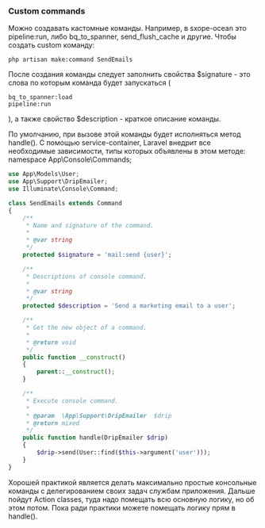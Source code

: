 ### Custom commands
Можно создавать кастомные команды. Например, в sxope-ocean это pipeline:run, либо bq_to_spanner, send_flush_cache и другие.
Чтобы создать custom команду:
```shell
php artisan make:command SendEmails
```

После создания команды следует заполнить свойства $signature - это слова по которым команда будет запускаться (
```shell
bq_to_spanner:load
pipeline:run
```
),
а также свойство $description - краткое описание команды.

По умолчанию, при вызове этой команды будет исполняться метод handle(). С помощью service-container, Laravel внедрит все необходимые зависимости,
типы которых объявлены в этом методе:
namespace App\Console\Commands;
```php
use App\Models\User;
use App\Support\DripEmailer;
use Illuminate\Console\Command;

class SendEmails extends Command
{
    /**
     * Name and signature of the command.
     *
     * @var string
     */
    protected $signature = 'mail:send {user}';

    /**
     * Descriptions of console command.
     *
     * @var string
     */
    protected $description = 'Send a marketing email to a user';

    /**
     * Get the new object of a command.
     *
     * @return void
     */
    public function __construct()
    {
        parent::__construct();
    }

    /**
     * Execute console command.
     *
     * @param  \App\Support\DripEmailer  $drip
     * @return mixed
     */
    public function handle(DripEmailer $drip)
    {
        $drip->send(User::find($this->argument('user')));
    }
}
```

Хорошей практикой является делать максимально простые консольные команды с делегированием своих задач службам приложения.
Дальше пойдут Action classes, туда надо помещать всю основную логику, но об этом потом. Пока ради практики можете помещать логику прям в handle().

